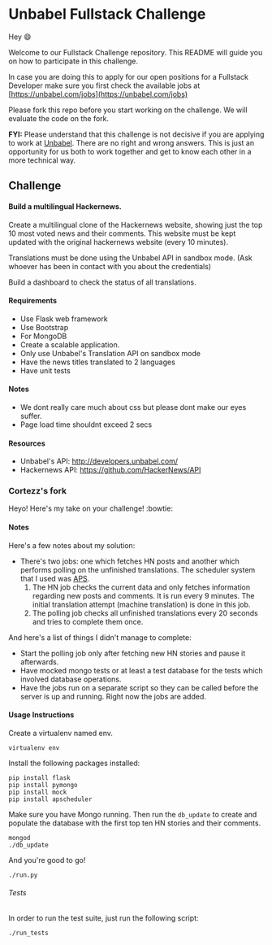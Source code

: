 # Unbabel Fullstack Challenge

Hey :smile:

Welcome to our Fullstack Challenge repository. This README will guide you on how to participate in this challenge.

In case you are doing this to apply for our open positions for a Fullstack Developer make sure you first check the available jobs at [https://unbabel.com/jobs](https://unbabel.com/jobs)

Please fork this repo before you start working on the challenge. We will evaluate the code on the fork.

**FYI:** Please understand that this challenge is not decisive if you are applying to work at [Unbabel](https://unbabel.com/jobs). There are no right and wrong answers. This is just an opportunity for us both to work together and get to know each other in a more technical way.

## Challenge


#### Build a multilingual Hackernews.

Create a multilingual clone of the Hackernews website, showing just the top 10 most voted news and their comments.
This website must be kept updated with the original hackernews website (every 10 minutes).

Translations must be done using the Unbabel API in sandbox mode. (Ask whoever has been in contact with you about the credentials)

Build a dashboard to check the status of all translations.


#### Requirements
* Use Flask web framework
* Use Bootstrap
* For MongoDB
* Create a scalable application.
* Only use Unbabel's Translation API on sandbox mode
* Have the news titles translated to 2 languages
* Have unit tests


#### Notes
* We dont really care much about css but please dont make our eyes suffer.
* Page load time shouldnt exceed 2 secs


#### Resources
* Unbabel's API: http://developers.unbabel.com/
* Hackernews API: https://github.com/HackerNews/API


### Cortezz's fork

Heyo! Here's my take on your challenge! :bowtie:

#### Notes

Here's a few notes about my solution:
* There's two jobs: one which fetches HN posts and another which performs polling on the unfinished translations. The scheduler system that I used was [APS](http://apscheduler.readthedocs.io/).
  1. The HN job checks the current data and only fetches information regarding new posts and comments. It is run every 9 minutes. The initial translation attempt (machine translation) is done in this job.
  2. The polling job checks all unfinished translations every 20 seconds and tries to complete them once.

And here's a list of things I didn't manage to complete:
* Start the polling job only after fetching new HN stories and pause it afterwards.
* Have mocked mongo tests or at least a test database for the tests which involved database operations.
* Have the jobs run on a separate script so they can be called before the server is up and running. Right now the jobs are added.

#### Usage Instructions

Create a virtualenv named env.
```
virtualenv env
```

Install the following packages installed:
```
pip install flask
pip install pymongo
pip install mock
pip install apscheduler
```

Make sure you have Mongo running. Then run the `db_update` to create and populate the database with the first top ten HN stories and their comments.
```
mongod
./db_update
```

And you're good to go!
```
./run.py
```

###### Tests

In order to run the test suite, just run the following script:
```
./run_tests
```
